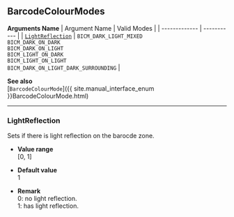 ## BarcodeColourModes

 
**Arguments Name**
| Argument Name | Valid Modes |
| ------------- | ----------- |
| [`LightReflection`](#lightreflection) | `BICM_DARK_LIGHT_MIXED`<br>`BICM_DARK_ON_DARK`<br>`BICM_DARK_ON_LIGHT`<br>`BICM_LIGHT_ON_DARK`<br>`BICM_LIGHT_ON_LIGHT`<br>`BICM_DARK_ON_LIGHT_DARK_SURROUNDING` |

**See also**   
[`BarcodeColourMode`]({{ site.manual_interface_enum }}BarcodeColourMode.html)

---

### LightReflection
Sets if there is light reflection on the barocde zone.   

- **Value range**   
   [0, 1]
   
- **Default value**   
   1   
 
- **Remark**    
   0: no light reflection.  
   1: has light reflection.  
   
&nbsp; 

